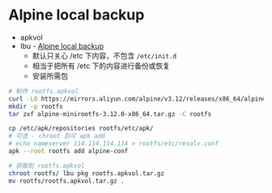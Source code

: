 # Alpine local backup

* apkvol
* lbu - [Alpine local backup](https://wiki.alpinelinux.org/wiki/Alpine_local_backup)
  * 默认只关心 /etc 下内容，不包含 `/etc/init.d`
  * 相当于把所有 /etc 下的内容进行备份或恢复
  * 安装所需包


```bash
# 制作 rootfs.apkvol
curl -LO https://mirrors.aliyun.com/alpine/v3.12/releases/x86_64/alpine-minirootfs-3.12.0-x86_64.tar.gz
mkdir -p rootfs
tar zxf alpine-minirootfs-3.12.0-x86_64.tar.gz -C rootfs

cp /etc/apk/repositories rootfs/etc/apk/
# 可选 - chroot 后可 apk add
# echo nameserver 114.114.114.114 > rootfs/etc/resolv.conf
apk --root rootfs add alpine-conf

# 获取到 rootfs.apkvol
chroot rootfs/ lbu pkg rootfs.apkvol.tar.gz
mv rootfs/rootfs.apkvol.tar.gz .
```
